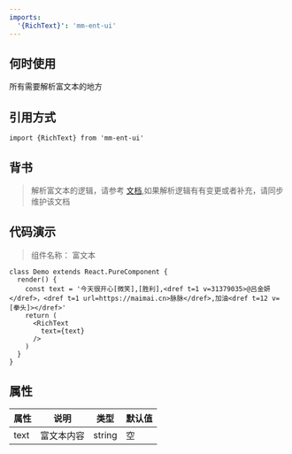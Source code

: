 ```yaml
---
imports:
  '{RichText}': 'mm-ent-ui'
---
```

## 何时使用
所有需要解析富文本的地方

## 引用方式
```render javascript
import {RichText} from 'mm-ent-ui'
```

## 背书
> 解析富文本的逻辑，请参考 <a href="https://docs.taou.com/pages/viewpage.action?pageId=59970481">文档</a>,如果解析逻辑有有变更或者补充，请同步维护该文档

## 代码演示
> 组件名称： 富文本

```render html
class Demo extends React.PureComponent {
  render() {
    const text = '今天很开心[微笑],[胜利],<dref t=1 v=31379035>@吕金妍</dref>，<dref t=1 url=https://maimai.cn>脉脉</dref>,加油<dref t=12 v=[拳头]></dref>'
    return (
      <RichText
        text={text}
      />
    )
  }
}
```

## 属性
| 属性 | 说明 | 类型 | 默认值 |
| --- | --- | --- | --- |
| text | 富文本内容 | string | 空 |
